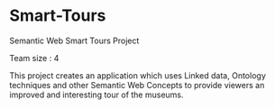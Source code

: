 # Smart-Tours
Semantic Web Smart Tours Project

Team size : 4

This project creates an application which uses Linked data, Ontology techniques and other Semantic Web Concepts to provide viewers an improved and interesting tour of the museums. 

